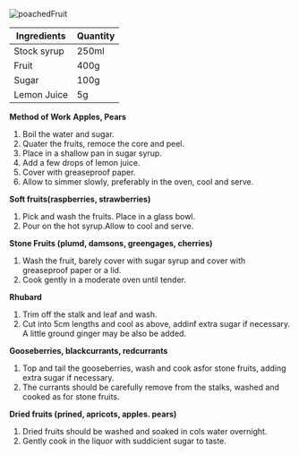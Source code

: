 ![poachedFruit](resource:assets/images/hot_cold_desserts/poached_fruit.png)

|Ingredients|Quantity|
|-----------|--------|
|Stock syrup|250ml|
|Fruit|400g|
|Sugar|100g|
|Lemon Juice|5g|

**Method of Work**
**Apples, Pears**
1. Boil the water and sugar.
2. Quater the fruits, remoce the core and peel.
3. Place in a shallow pan in sugar syrup.
4. Add a few drops of lemon juice.
5. Cover with greaseproof paper.
6. Allow to simmer slowly, preferably in the oven, cool and serve.

**Soft fruits(raspberries, strawberries)**
1. Pick and wash the fruits. Place in a glass bowl.
2. Pour on the hot syrup.Allow to cool and serve.
   

**Stone Fruits (plumd, damsons, greengages, cherries)**
1. Wash the fruit, barely cover with sugar syrup and cover with greaseproof paper or a lid.
2. Cook gently in a moderate oven until tender.

**Rhubard**
1. Trim off the stalk and leaf and wash.
2. Cut into 5cm lengths and cool as above, addinf extra sugar if necessary. A little ground ginger may be also be added.
   

**Gooseberries, blackcurrants, redcurrants**
1. Top and tail the gooseberries, wash and cook asfor stone fruits, adding extra sugar if necessary.
2. The currants should be carefully remove from the stalks, washed and cooked as for stone fruits.

**Dried fruits (prined, apricots, apples. pears)**
1. Dried fruits should be washed and soaked in cols water overnight.
2. Gently cook in the liquor with suddicient sugar to taste.